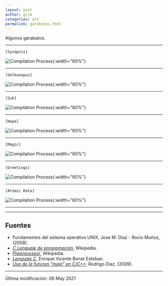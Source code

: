 ```yaml
---
layout: post
author: grim
categories: art
permalink: garabatos.html
---
```


Algunos garabatos.

---

`[Synapsis]`

![Compilation Process](assets/images/20210607/synapsis.jpg){:width="60%"}

---

`[Volkanopus]`

![Compilation Process](assets/images/20210607/volkanopus.jpg){:width="60%"}

---

`[Sub]`

![Compilation Process](assets/images/20210607/firstking.jpg){:width="60%"}

---

`[Hope]`

![Compilation Process](assets/images/20210607/cow.jpg){:width="60%"}

---

`[Magic]`

![Compilation Process](assets/images/20210607/magic.jpg){:width="60%"}

---

`[Greetings]`

![Compilation Process](assets/images/20210607/greetings.jpg){:width="60%"}

---

`[Atomic Data]`

![Compilation Process](assets/images/20210607/atomicdata.jpg){:width="60%"}

---



---
## **Fuentes**

- Fundamentos del sistema operativo UNIX, Jose M. Diaz - Rocio Muñoz, (2008).
- *[C Lenguaje de programación](https://es.wikipedia.org/wiki/C_(lenguaje_de_programaci%C3%B3n))*, Wikipedia.
- *[Preprocessor](https://en.wikipedia.org/wiki/Preprocessor)*, Wikipedia.
- *[Lenguaje C](https://informatica.uv.es/estguia/ATD/apuntes/laboratorio/Lenguaje-C.pdf)*, Enrique Vicente Bonet Esteban.
- *[Uso de la funcion "main" en C/C++](https://blog.r2d2rigo.es/2009/03/10/uso-de-la-funcin-main-en-cc/)*, Rodrigo Diaz, (2009).

---

Última modificación: *08 May 2021*
